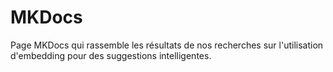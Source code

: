# MKDocs
Page MKDocs qui rassemble les résultats de nos recherches sur l'utilisation d'embedding pour des suggestions intelligentes.
